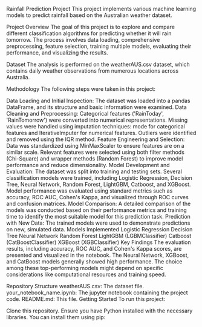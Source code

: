 Rainfall Prediction Project
This project implements various machine learning models to predict rainfall based on the Australian weather dataset.

Project Overview
The goal of this project is to explore and compare different classification algorithms for predicting whether it will rain tomorrow. The process involves data loading, comprehensive preprocessing, feature selection, training multiple models, evaluating their performance, and visualizing the results.

Dataset
The analysis is performed on the weatherAUS.csv dataset, which contains daily weather observations from numerous locations across Australia.

Methodology
The following steps were taken in this project:

Data Loading and Initial Inspection: The dataset was loaded into a pandas DataFrame, and its structure and basic information were examined.
Data Cleaning and Preprocessing:
Categorical features ('RainToday', 'RainTomorrow') were converted into numerical representations.
Missing values were handled using imputation techniques: mode for categorical features and IterativeImputer for numerical features.
Outliers were identified and removed using the IQR method.
Feature Engineering and Selection:
Data was standardized using MinMaxScaler to ensure features are on a similar scale.
Relevant features were selected using both filter methods (Chi-Square) and wrapper methods (Random Forest) to improve model performance and reduce dimensionality.
Model Development and Evaluation:
The dataset was split into training and testing sets.
Several classification models were trained, including Logistic Regression, Decision Tree, Neural Network, Random Forest, LightGBM, Catboost, and XGBoost.
Model performance was evaluated using standard metrics such as accuracy, ROC AUC, Cohen's Kappa, and visualized through ROC curves and confusion matrices.
Model Comparison: A detailed comparison of the models was conducted based on their performance metrics and training time to identify the most suitable model for this prediction task.
Prediction with New Data: The trained models were used to demonstrate predictions on new, simulated data.
Models Implemented
Logistic Regression
Decision Tree
Neural Network
Random Forest
LightGBM (LGBMClassifier)
Catboost (CatBoostClassifier)
XGBoost (XGBClassifier)
Key Findings
The evaluation results, including accuracy, ROC AUC, and Cohen's Kappa scores, are presented and visualized in the notebook. The Neural Network, XGBoost, and CatBoost models generally showed high performance. The choice among these top-performing models might depend on specific considerations like computational resources and training speed.

Repository Structure
weatherAUS.csv: The dataset file.
your_notebook_name.ipynb: The jupyter notebook containing the project code.
README.md: This file.
Getting Started
To run this project:

Clone this repository.
Ensure you have Python installed with the necessary libraries. You can install them using pip:
